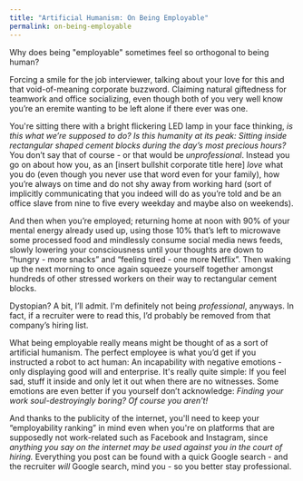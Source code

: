 ```yaml
---
title: "Artificial Humanism: On Being Employable"
permalink: on-being-employable
---
```


Why does being "employable" sometimes feel so orthogonal to being human?

Forcing a smile for the job interviewer, talking about your love for this and that void-of-meaning corporate buzzword. Claiming natural giftedness for teamwork and office socializing, even though both of you very well know you’re an eremite wanting to be left alone if there ever was one.

You're sitting there with a bright flickering LED lamp in your face thinking, _is this what we’re supposed to do? Is this humanity at its peak: Sitting inside rectangular shaped cement blocks during the day’s most precious hours?_ You don’t say that of course - or that would be _unprofessional_. Instead you go on about how you, as an [insert bullshit corporate title here] _love_ what you do (even though you never use that word even for your family), how you’re always on time and do not shy away from working hard (sort of implicitly communicating that you indeed will do as you’re told and be an office slave from nine to five every weekday and maybe also on weekends).

And then when you’re employed; returning home at noon with 90% of your mental energy already used up, using those 10% that’s left to microwave some processed food and mindlessly consume social media news feeds, slowly lowering your consciousness until your thoughts are down to “hungry - more snacks” and “feeling tired - one more Netflix”. Then waking up the next morning to once again squeeze yourself together amongst hundreds of other stressed workers on their way to rectangular cement blocks.

Dystopian? A bit, I’ll admit. I'm definitely not being _professional_, anyways. In fact, if a recruiter were to read this, I’d probably be removed from that company’s hiring list.

What being employable really means might be thought of as a sort of artificial humanism. The perfect employee is what you’d get if you instructed a robot to act human: An incapability with negative emotions - only displaying good will and enterprise. It's really quite simple: If you feel sad, stuff it inside and only let it out when there are no witnesses. Some emotions are even better if you yourself don’t acknowledge: _Finding your work soul-destroyingly boring? Of course you aren’t!_

And thanks to the publicity of the internet, you'll need to keep your “employability ranking” in mind even when you're on platforms that are supposedly not work-related such as Facebook and Instagram, since _anything you say on the internet may be used against you in the court of hiring._ Everything you post can be found with a quick Google search - and the recruiter _will_ Google search, mind you - so you better stay professional.

